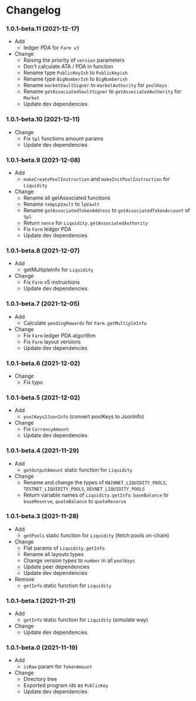 # Changelog

### 1.0.1-beta.11 (2021-12-17)

- Add
  - ledger PDA for `Farm v3`
- Change
  - Raising the priority of `version` parameters
  - Don't calculate ATA / PDA in function
  - Rename type `PublicKeyIsh` to `PublicKeyish`
  - Rename type `BigNumberIsh` to `BigNumberish`
  - Rename `marketVaultSigner` to `marketAuthority` for `poolKeys`
  - Rename `getAssociatedVaultSigner` to `getAssociatedAuthority` for `Market`
  - Update dev dependencies

### 1.0.1-beta.10 (2021-12-11)

- Change
  - Fix `Spl` functions amount params
  - Update dev dependencies

### 1.0.1-beta.9 (2021-12-08)

- Add
  - `makeCreatePoolInstruction` and `makeInitPoolInstruction` for `Liquidity`
- Change
  - Rename all getAssociated functions
  - Rename `tempLpVault` to `lpVault`
  - Rename `getAssociatedTokenAddress` to `getAssociatedTokenAccount` of `Spl`
  - Return `nonce` for `Liquidity.getAssociatedAuthority`
  - Fix `Farm` ledger PDA
  - Update dev dependencies

### 1.0.1-beta.8 (2021-12-07)

- Add
  - getMultipleInfo for `Liquidity`
- Change
  - Fix `Farm` v5 instructions
  - Update dev dependencies

### 1.0.1-beta.7 (2021-12-05)

- Add
  - Calculate `pendingRewards` for `Farm.getMultipleInfo`
- Change
  - Fix `Farm` ledger PDA algorithm
  - Fix `Farm` layout versions
  - Update dev dependencies

### 1.0.1-beta.6 (2021-12-02)

- Change
  - Fix typo

### 1.0.1-beta.5 (2021-12-02)

- Add
  - `poolKeys2JsonInfo` (convert poolKeys to JsonInfo)
- Change
  - Fix `CurrencyAmount`
  - Update dev dependencies

### 1.0.1-beta.4 (2021-11-29)

- Add
  - `getOutputAmount` static function for `Liquidity`
- Change
  - Rename and change the types of `MAINNET_LIQUIDITY_POOLS`, `TESTNET_LIQUIDITY_POOLS`, `DEVNET_LIQUIDITY_POOLS`
  - Return variable names of `Liquidity.getInfo`: `baseBalance` to `baseReserve`, `quoteBalance` to `quoteReserve`

### 1.0.1-beta.3 (2021-11-28)

- Add
  - `getPools` static function for `Liquidity` (fetch pools on-chain)
- Change
  - Flat params of `Liquidity.getInfo`
  - Rename all layouts types
  - Change version types to `number` in all `poolKeys`
  - Update peer dependencies
  - Update dev dependencies
- Remove
  - `getInfo` static function for `Liquidity`

### 1.0.1-beta.1 (2021-11-21)

- Add
  - `getInfo` static function for `Liquidity` (simulate way)
- Change
  - Update dev dependencies

### 1.0.1-beta.0 (2021-11-19)

- Add
  - `isRaw` param for `TokenAmount`
- Change
  - Directory tree
  - Exported program ids as `PublicKey`
  - Update dev dependencies

